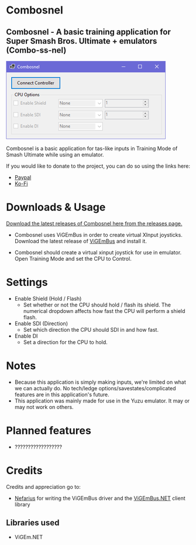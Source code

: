 
# Combosnel

Combosnel - A basic training application for Super Smash Bros. Ultimate + emulators (Combo-ss-nel)
------------
![enter image description here](https://github.com/Struggleton/Combosnel/blob/master/MainWindow_Screenshot.png?raw=true)

Combosnel is a basic application for tas-like inputs in Training Mode of Smash Ultimate while using an emulator.

If you would like to donate to the project, you can do so using the links here:

 - [Paypal](https://paypal.me/Struggleton)
 - [Ko-Fi](https://ko-fi.com/struggleton)

# Downloads & Usage
[Download the latest releases of Combosnel here from the releases page.](https://github.com/Struggleton/Combosnel/releases)

- Combosnel uses ViGEmBus in order to create virtual XInput joysticks. Download the latest release of [ViGEmBus](https://github.com/ViGEm/ViGEmBus/releases/tag/setup-v1.16.116 "ViGEmBus") and install it.

- Combosnel should create a virtual xinput joystick for use in emulator. Open Training Mode and set the CPU to Control.

# Settings
- Enable Shield (Hold / Flash)
	- Set whether or not the CPU should hold / flash its shield. The numerical dropdown affects how fast the CPU will perform a shield flash.
- Enable SDI (Direction)
	- Set which direction the CPU should SDI in and how fast. 
- Enable DI 
	- Set a direction for the CPU to hold.

# Notes
- Because this application is simply making inputs, we're limited on what we can actually do. No tech/ledge options/savestates/complicated features are in this application's future.
- This application was mainly made for use in the Yuzu emulator. It may or may not work on others.

# Planned features
- ??????????????????

# Credits
Credits and appreciation go to:
- [Nefarius](https://github.com/nefarius) for writing the ViGEmBus driver and the [ViGEmBus.NET](https://github.com/ViGEm/ViGEm.NET) client library

## Libraries used
- ViGEm.NET